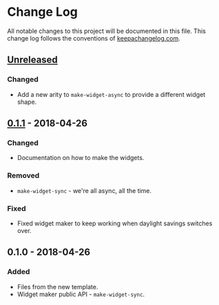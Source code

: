 # Change Log
All notable changes to this project will be documented in this file. This change log follows the conventions of [keepachangelog.com](http://keepachangelog.com/).

## [Unreleased]
### Changed
- Add a new arity to `make-widget-async` to provide a different widget shape.

## [0.1.1] - 2018-04-26
### Changed
- Documentation on how to make the widgets.

### Removed
- `make-widget-sync` - we're all async, all the time.

### Fixed
- Fixed widget maker to keep working when daylight savings switches over.

## 0.1.0 - 2018-04-26
### Added
- Files from the new template.
- Widget maker public API - `make-widget-sync`.

[Unreleased]: https://github.com/your-name/v06_02/compare/0.1.1...HEAD
[0.1.1]: https://github.com/your-name/v06_02/compare/0.1.0...0.1.1
